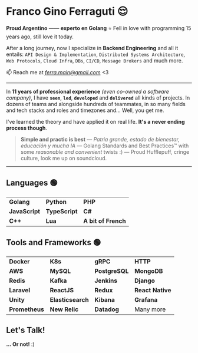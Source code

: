 # Franco Gino Ferraguti 😌

**Proud Argentino** —— **experto en Golang** ⭐️ Fell in love with programming 15 years ago, still love it today. 

After a long journey, now I specialize in **Backend Engineering** and all it entails: `API Design & Implementation`, `Distributed Systems Architecture`, `Web Protocols`, `Cloud Infra`, `DBs`, `CI/CD`, `Message Brokers` and much more. 

📫 Reach me at *ferra.main@gmail.com* <3

---

In **11 years of professional experience** *(even co-owned a software company)*, I have **`seen`**, **`led`**, **`developed`** and **`delivered`** all kinds of projects. In dozens of teams and alongside hundreds of teammates, in so many fields and tech stacks and roles and timezones and... Well, you get me.

I've learned the theory and have applied it on real life. **It's a never ending process though**.

> **Simple and practic is best** — *Patria grande, estado de bienestar, educación y mucha IA* — Golang Standards and Best Practices™️ with some *reasonable and convenient* twists :) — Proud Hufflepuff, cringe culture, look me up on soundcloud.

---

## **Languages** 🟢

|                       |               |                     |
|-----------------------|---------------|---------------------|
| **Golang**            | **Python**    | **PHP**             |
| **JavaScript**        | **TypeScript**| **C#**              |
| **C++**               | **Lua**       | **A bit of French** |

## **Tools and Frameworks** 🟢

|                       |                    |                 |                   |
|-----------------------|--------------------|-----------------|-------------------|
| **Docker**            | **K8s**            | **gRPC**        | **HTTP**          |
| **AWS**               | **MySQL**          | **PostgreSQL**  | **MongoDB**       |
| **Redis**             | **Kafka**          | **Jenkins**     | **Django**        |
| **Laravel**           | **ReactJS**        | **Redux**       | **React Native**  |
| **Unity**             | **Elasticsearch**  | **Kibana**      | **Grafana**       |
| **Prometheus**        | **New Relic**      | **Datadog**     | Many more         |

## Let's Talk! 

**... Or not!** :)

